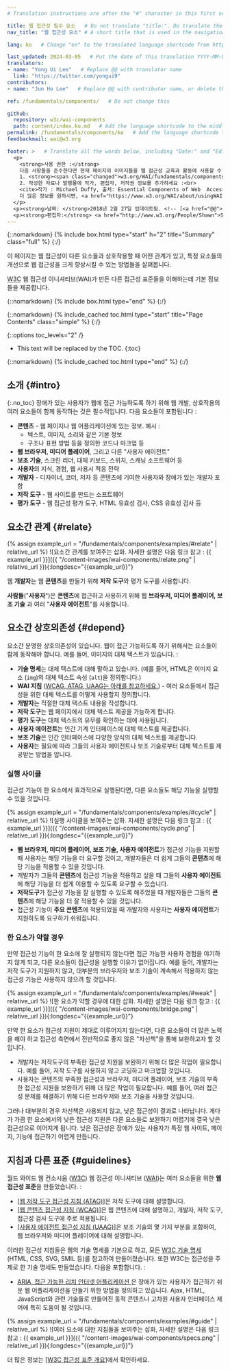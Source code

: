 ```yaml
---
# Translation instructions are after the "#" character in this first section. They are comments that do not show up in the web page. You do not need to translate the instructions after #.

title: 웹 접근성 필수 요소   # Do not translate "title:". Do translate the text after "title:".
nav_title: "웹 접근성 요소" # A short title that is used in the navigation

lang: ko   # Change "en" to the translated language shortcode from https://www.iana.org/assignments/language-subtag-registry/language-subtag-registry

last_updated: 2024-03-05   # Put the date of this translation YYYY-MM-DD (with month in the middle)
translators: 
- name: "Yong Ui Lee"   # Replace @@ with translator name
  link: "https://twitter.com/yongui9"
contributors:
- name: "Jun Ho Lee"   # Replace @@ with contributor name, or delete this line if none

ref: /fundamentals/components/   # Do not change this

github:
  repository: w3c/wai-components
  path: content/index.ko.md   # Add the language shortcode to the middle of the filename, for example index.fr.md
permalink: /fundamentals/components/ko   # Add the language shortcode to the end; for example /fundamentals/components/fr
feedbackmail: wai@w3.org

footer: >   # Translate all the words below, including "Date:" and "Editor:". Do not change these dates.
  <p>
    <strong>사용 권한 :</strong> 
    다음 사항들을 준수한다면 현재 페이지의 이미지들을 웹 접근성 교육과 활동에 사용할 수 있습니다 :<br> 
    1. <strong><span class="changed">w3.org/WAI/fundamentals/components/</span> URI를 <em>눈에 잘 띄도록</em></strong> 이미지 근처에 삽입하고, <br>
    2. 작성한 자료나 발행물에 작가, 편집자, 저작권 정보를 추가하세요 :<br>
    <cite>작가 : Michael Duffy, 출처: Essential Components of Web  Accessibility. S.L. Henry, ed. Copyright W3C <sup>®</sup> (MIT, ERCIM, Keio, Beihang). w3.org/WAI/fundamentals/components/</cite><br>
    더 많은 정보를 원하시면, <a href="https://www.w3.org/WAI/about/usingWAImaterial.html">Using WAI Materials</a>를 참고하세요.
  </p>
  <p><strong>날짜: </strong>2018년 2월 27일 업데이트됨. <!-- [<a href="@@">변경 기록</a>] --></p>
  <p><strong>편집자:</strong> <a href="http://www.w3.org/People/Shawn">Shawn Lawton Henry</a>. 그래픽 디자이너: Michael Duffy.</p>
---
```


{::nomarkdown}
{% include box.html type="start" h="2" title="Summary" class="full" %}
{:/}

이 페이지는 웹 접근성이 다른 요소들과 상호작용할 때 어떤 관계가 있고, 특정 요소들의 개선으로 웹 접근성을 크게 향상시킬 수 있는 방법들을 살펴봅니다. 

<abbr title="월드 와이드 웹 컨소시움">W3C</abbr> 웹 접근성 이니셔티브(WAI)가 만든 다른 접근성 표준들을 이해하는데 기본 정보들을 제공합니다. 

{::nomarkdown}
{% include box.html type="end" %}
{:/}

{::nomarkdown}
{% include_cached toc.html type="start" title="Page Contents" class="simple" %}
{:/}

{::options toc_levels="2" /}

-   This text will be replaced by the TOC.
{:toc}

{::nomarkdown}
{% include_cached toc.html type="end" %}
{:/}


## 소개 {#intro}
{:.no_toc}
장애가 있는 사용자가 웹에 접근 가능하도록 하기 위해 웹 개발, 상호작용의 여러 요소들이 함께 동작하는 것은 필수적입니다. 다음 요소들이 포함됩니다 : 

-   **콘텐츠** - 웹 페이지나 웹 어플리케이션에 있는 정보. 예시 :
    -   텍스트, 이미지, 소리와 같은 기본 정보
    -   구조나 표현 방법 등을 정의한 코드나 마크업 등
-   **웹 브라우저, 미디어 플레이어**, 그리고 다른 "사용자 에이전트"
-   **보조 기술**, 스크린 리더, 대체 키보드, 스위치, 스캐닝 소프트웨어 등
-   **사용자**의 지식, 경험, 웹 사용시 적응 전략
-   **개발자** - 디자이너, 코더, 저자 등 콘텐츠에 기여한 사용자와 장애가 있는 개발자 포함
-   **저작 도구** - 웹 사이트를 만드는 소프트웨어
-   **평가 도구** - 웹 접근성 평가 도구, HTML 유효성 검사, CSS 유효성 검사 등

## 요소간 관계 {#relate}

{% assign example_url = "/fundamentals/components/examples/#relate" | relative_url %}
![요소간 관계를 보여주는 삽화. 자세한 설명은 다음 링크 참고 : {{ example_url }}]({{ "/content-images/wai-components/relate.png" | relative_url }}){:longdesc="{{example_url}}"}

웹 **개발자**는 웹 **콘텐츠**를 만들기 위해 **저작 도구**와 평가 도구를 사용합니다.

**사람들**("**사용자**")은 **콘텐츠**에 접근하고 사용하기 위해 웹 **브라우저, 미디어 플레이어, 보조 기술** 과 여러 "**사용자 에이전트**"를 사용합니다.

## 요소간 상호의존성 {#depend}

요소간 분명한 상호의존성이 있습니다. 웹이 접근 가능하도록 하기 위해서는 요소들이 함께 동작해야 합니다. 예를 들어, 이미지의 대체 텍스트가 있습니다. :

-   **기술 명세**는 대체 텍스트에 대해 말하고 있습니다. (예를 들어, HTML은 이미지 요소 (`img`)의 대체 텍스트 속성 (`alt`)을 정의합니다.)
-   **WAI 지침** ([WCAG, ATAG, UAAG는 아래를 참고하세요.](#guidelines)) - 여러 요소들에서 접근성을 위한 대체 텍스트를 어떻게 사용할지 정의합니다.
-   **개발자**는 적절한 대체 텍스트 내용을 작성합니다.
-   **저작 도구**는 웹 페이지에서 대체 텍스트 제공을 가능하게 합니다.
-   **평가 도구**는 대체 텍스트의 유무를 확인하는 데에 사용됩니다.
-   **사용자 에이전트**는 인간 기계 인터페이스에 대체 텍스트를 제공합니다.
-   **보조 기술**은 인간 인터페이스에 다양한 양식의 대체 텍스트를 제공합니다.
-   **사용자**는 필요에 따라 그들의 사용자 에이전트나 보조 기술로부터 대체 텍스트를 제공받는 방법을 압니다.

### 실행 사이클

접근성 기능이 한 요소에서 효과적으로 실행된다면, 다른 요소들도 해당 기능을 실행할 수 있을 것입니다. 

{% assign example_url = "/fundamentals/components/examples/#cycle" | relative_url %}
![실행 사이클을 보여주는 삽화. 자세한 설명은 다음 링크 참고 : {{ example_url }}]({{ "/content-images/wai-components/cycle.png" | relative_url }}){:longdesc="{{example_url}}"}

- **웹 브라우저, 미디어 플레이어, 보조 기술, 사용자 에이전트**가 접근성 기능을 지원할 때 사용자는 해당 기능을 더 요구할 것이고, 개발자들은 더 쉽게 그들의 **콘텐츠**에  해당 기능을 적용할 수 있을 것입니다.
- 개발자가 그들의 **콘텐츠**에 접근성 기능을 적용하고 싶을 때 그들의 **사용자 에이전트**에 해당 기능을 더 쉽게 이용할 수 있도록 요구할 수 있습니다. 
- **저작도구**가 접근성 기능을 잘 실행할 수 있도록 해주었을 때 개발자들은 그들의 **콘텐츠**에 해당 기능을 더 잘 적용할 수 있을 것입니다. 
- 접근성 기능이 **주요 콘텐츠**에 적용되었을 때 개발자와 사용자는 **사용자 에이전트**가 지원하도록 요구하기 쉬워집니다.

### 한 요소가 약할 경우

만약 접근성 기능이 한 요소에 잘 실행되지 않는다면 접근 가능한 사용자 경험을 야기하지 않게 되고, 다른 요소들이 접근성을 실행할 이유가 없어집니다. 예를 들어, 개발자는 저작 도구가 지원하지 않고, 대부분의 브라우저와 보조 기술이 계속해서 적용하지 않는 접근성 기능은 사용하지 않으려 할 것입니다. 

{% assign example_url = "/fundamentals/components/examples/#weak" | relative_url %}
![한 요소가 약할 경우에 대한 삽화. 자세한 설명은 다음 링크 참고 : {{ example_url }}]({{ "/content-images/wai-components/bridge.png" | relative_url }}){:longdesc="{{example_url}}"}

만약 한 요소가 접근성 지원이 제대로 이루어지지 않는다면, 다른 요소들이 더 많은 노력을 해야 하고 접근성 측면에서 전반적으로 좋지 않은 "차선책"을 통해 보완하고자 할 것입니다. 

-   개발자는 저작도구의 부족한 접근성 지원을 보완하기 위해 더 많은 작업이 필요합니다. 예를 들어, 저작 도구를 사용하지 않고 코딩하고 마크업할 것입니다.  
-   사용자는 콘텐츠의 부족한 접근성과 브라우저, 미디어 플레이어, 보조 기술의 부족한 접근성 지원을 보완하기 위해 더 많은 작업이 필요합니다. 예를 들어, 여러 접근성 문제를 해결하기 위해 다른 브라우저와 보조 기술을 사용할 것입니다.

그러나 대부분의 경우 차선책은 사용되지 않고, 낮은 접근성이 결과로 나타납니다. 게다가 가끔 한 요소에서의 낮은 접근성 지원은 다른 요소들로 보완하기 어렵기에 결국 낮은 접근성으로 이어지게 됩니다. 낮은 접근성은 장애가 있는 사용자가 특정 웹 사이트, 페이지, 기능에 접근하기 어렵게 만듭니다. 

## 지침과 다른 표준 {#guidelines}

월드 와이드 웹 컨소시움 ([W3C](https://www.w3.org/)) 웹 접근성 이니셔티브 ([WAI](https://www.w3.org/WAI/))는 여러 요소들을 위한 **웹 접근성 표준**을 만들었습니다. :

-   [[웹 저작 도구 접근성 지침 (ATAG)]](/standards-guidelines/atag/)은 저작 도구에 대해 설명합니다.
-   [[웹 콘텐츠 접근성 지침 (WCAG)]](/standards-guidelines/wcag/)은 웹 콘텐츠에 대해 설명하고, 개발자, 저작 도구, 접근성 검사 도구에 주로 적용됩니다.
-   [[사용자 에이전트 접근성 지침 (UAAG)]](/standards-guidelines/uaag/)은 보조 기술의 몇 가지 부분을 포함하여, 웹 브라우저와 미디어 플레이어에 대해 설명합니다.


이러한 접근성 지침들은 웹의 기술 명세를 기본으로 하고, 모든 <a href="https://www.w3.org/TR/">W3C 기술 명세</a> (HTML, CSS, SVG, SMIL 등)를 참고하여 만들어졌습니다. 또한 W3C는 접근성을 주제로 한 기술 명세도 만들었습니다. 다음을 포함합니다. :

* [ARIA, 접근 가능한 리치 인터넷 어플리케이션 ](/standards-guidelines/aria/)은 장애가 있는 사용자가 접근하기 쉬운 웹 어플리케이션을 만들기 위한 방법을 정의하고 있습니다. Ajax, HTML, JavaScript와 관련 기술들로 만들어진 동적 콘텐츠나 고차원 사용자 인터페이스 제어에 특히 도움이 될 것입니다.

{% assign example_url = "/fundamentals/components/examples/#guide" | relative_url %}
![여러 요소에 대한 지침들을 보여주는 삽화, 자세한 설명은 다음 링크 참고 : {{ example_url }}]({{ "/content-images/wai-components/specs.png" | relative_url }}){:longdesc="{{example_url}}"}

더 많은 정보는 [[W3C 접근성 표준 개요]](/standards-guidelines/)에서 확인하세요.
